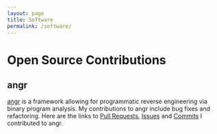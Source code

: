 ```yaml
---
layout: page
title: Software
permalink: /software/
---
```


# Open Source Contributions

## angr
[angr](https://github.com/angr/angr) is a framework allowing for programmatic reverse engineering via binary program analysis.
My contributions to angr include bug fixes and refactoring.
Here are the links to [Pull Requests](https://github.com/angr/angr/pulls?q=author%3ANicolaasWeideman), [Issues](https://github.com/angr/angr/issues?q=is%3Aissue+author%3ANicolaasWeideman+) and [Commits](https://github.com/angr/angr/commits?author=NicolaasWeideman) I contributed to angr.
